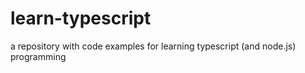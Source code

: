 # learn-typescript
a repository with code examples for learning typescript (and node.js) programming
